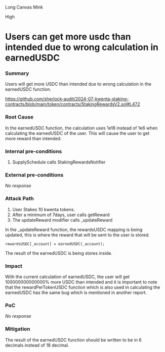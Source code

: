 Long Canvas Mink

High

# Users can get more usdc than intended due to wrong calculation in earnedUSDC

### Summary

Users will get more USDC than intended due to wrong calculation in the earnedUSDC function.

https://github.com/sherlock-audit/2024-07-kwenta-staking-contracts/blob/main/token/contracts/StakingRewardsV2.sol#L472

### Root Cause

In the earnedUSDC function, the calculation uses 1e18 instead of 1e6 when calculating the earnedUSDC of the user. This will cause the user to get more reward than intended.

### Internal pre-conditions

1. SupplySchedule calls StakingRewardsNotifier

### External pre-conditions

_No response_

### Attack Path

1. User Stakes 10 kwenta tokens.
2. After a minimum of 7days, user calls getReward
3. The updateReward modifier calls _updateReward

In the _updateReward function, the rewardsUSDC mapping is being updated, this is where the reward that will be sent to the user is stored. 

```rewardsUSDC[_account] = earnedUSDC(_account);```

The result of the earnedUSDC is being stores inside.

### Impact

With the current calculation of earnedUSDC, the user will get 100000000000000% more USDC than intended and it is important to note that the  rewardPerTokenUSDC function which is also used in calculating the earnedUSDC has the same bug which is mentioned in another report.

### PoC

_No response_

### Mitigation

The result of the earnedUSDC function should be written to be in 6 decimals instead of 18 decimal.